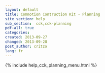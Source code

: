 ```yaml
---
layout: default
title: Commotion Contruction Kit - Planning
site_section: help
sub_section:  cck,cck-planning 
pdf-all: true
categories: 
created: 2013-09-27
changed: 2013-09-28
post_author: critzo
lang: fr
---
```

<div class="cck-section-page">
{% include help_cck_planning_menu.html %} 
</div>
